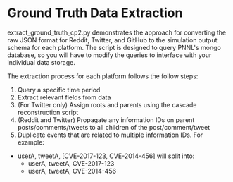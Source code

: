 # Ground Truth Data Extraction

extract\_ground\_truth\_cp2.py demonstrates the approach for converting the raw JSON format for Reddit, Twitter, and GitHub to the simulation output schema for each platform.  The script is designed to query PNNL's mongo database, so you will have to modify the queries to interface with your individual data storage.  

The extraction process for each platform follows the follow steps:

1. Query a specific time period
2. Extract relevant fields from data
3. (For Twitter only) Assign roots and parents using the cascade reconstruction script
4. (Reddit and Twitter) Propagate any information IDs on parent posts/comments/tweets to all children of the post/comment/tweet
5. Duplicate events that are related to multiple information IDs. For example:
  * userA, tweetA, [CVE-2017-123, CVE-2014-456] will split into:
    * userA, tweetA, CVE-2017-123
    * userA, tweetA, CVE-2014-456